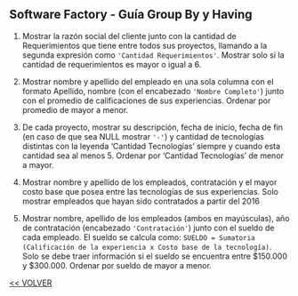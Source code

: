 ## Software Factory - Guía Group By y Having

1. Mostrar la razón social del cliente junto con la cantidad de Requerimientos que tiene entre todos sus proyectos, llamando a la segunda expresión como `'Cantidad Requerimientos'`. Mostrar solo si la cantidad de requerimientos es mayor o igual a 6.

1. Mostrar nombre y apellido del empleado en una sola columna con el formato Apellido, nombre (con el encabezado `'Nombre Completo'`) junto con el promedio de calificaciones de sus experiencias. Ordenar por promedio de mayor a menor.

1. De cada proyecto, mostrar su descripción, fecha de inicio, fecha de fin (en caso de que sea NULL mostrar `'-'`) y cantidad de tecnologías distintas con la leyenda ‘Cantidad Tecnologías’ siempre y cuando esta cantidad sea al menos 5. Ordenar por ‘Cantidad Tecnologías’ de menor a mayor.

1. Mostrar nombre y apellido de los empleados, contratación y el mayor costo base que posea entre las tecnologías de sus experiencias. Solo mostrar empleados que hayan sido contratados a partir del 2016

1. Mostrar nombre,  apellido de los empleados (ambos en mayúsculas), año de contratación (encabezado `'Contratación'`) junto con el sueldo de cada empleado. El sueldo se calcula como:
`SUELDO = Sumatoria (Calificación de la experiencia x Costo base de la tecnología)`.
Solo se debe traer información si el sueldo se encuentra entre $150.000 y $300.000. Ordenar por sueldo de mayor a menor.

[<< VOLVER](../04%20BD/README.md)